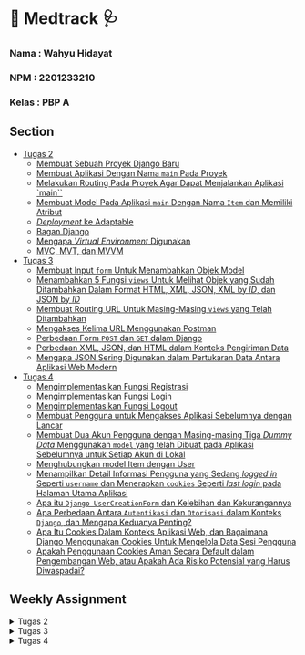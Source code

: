 # 💊 Medtrack 🩺 #

### Nama    : Wahyu Hidayat ###
### NPM     : 2201233210 ###
### Kelas   : PBP A ###


## Section ## 
- [Tugas 2](#tugas-2)
    - [Membuat Sebuah Proyek Django Baru](#tugas-2-1) 
    - [Membuat Aplikasi Dengan Nama `main` Pada Proyek](#tugas-2-2)
    - [Melakukan Routing Pada Proyek Agar Dapat Menjalankan Aplikasi `main``](#tugas-2-3) 
    - [Membuat Model Pada Aplikasi `main` Dengan Nama `Item` dan Memiliki Atribut](#tugas-2-4) 
    - [_Deployment_ ke Adaptable](#tugas-2-5)
    - [Bagan Django](#tugas-2-6)
    - [Mengapa _Virtual Environment_ Digunakan](#tugas-2-7)
    - [MVC, MVT, dan MVVM](#tugas-2-8)
- [Tugas 3](#tugas-3)
    - [Membuat Input `form` Untuk Menambahkan Objek Model](#tugas-3-1)
    - [Menambahkan 5 Fungsi `views` Untuk Melihat Objek yang Sudah Ditambahkan Dalam Format HTML, XML, JSON, XML by _ID_, dan JSON by _ID_](#tugas-3-2)
    - [Membuat Routing URL Untuk Masing-Masing `views` yang Telah Ditambahkan](#tugas-3-3)
    - [Mengakses Kelima URL Menggunakan Postman](#tugas-3-4)
    - [Perbedaan Form `POST` dan `GET` dalam Django](#tugas-3-5)
    - [Perbedaan XML, JSON, dan HTML dalam Konteks Pengiriman Data](#tugas-3-6)
    - [Mengapa JSON Sering Digunakan dalam Pertukaran Data Antara Aplikasi Web Modern](#tugas-3-7)
- [Tugas 4](#tugas-4)
    - [Mengimplementasikan Fungsi Registrasi](#tugas-4-1)
    - [Mengimplementasikan Fungsi Login](#tugas-4-2)
    - [Mengimplementasikan Fungsi Logout](#tugas-4-3)
    - [Membuat Pengguna untuk Mengakses Aplikasi Sebelumnya dengan Lancar](#tugas-4-4)
    - [Membuat Dua Akun Pengguna dengan Masing-masing Tiga _Dummy Data_ Menggunakan `model` yang telah Dibuat pada Aplikasi Sebelumnya untuk Setiap Akun di Lokal](#tugas-4-5)
    - [Menghubungkan model Item dengan User](#tugas-4-6)
    - [Menampilkan Detail Informasi Pengguna yang Sedang _logged in_ Seperti `username` dan Menerapkan `cookies` Seperti _last login_ pada Halaman Utama Aplikasi](#tugas-4-7)
    - [Apa itu `Django UserCreationForm` dan Kelebihan dan Kekurangannya](#tugas-4-8)
    - [Apa Perbedaan Antara `Autentikasi` dan `Otorisasi` dalam Konteks `Django`, dan Mengapa Keduanya Penting?](#tugas-4-9)
    - [Apa Itu Cookies Dalam Konteks Aplikasi Web, dan Bagaimana Django Menggunakan Cookies Untuk Mengelola Data Sesi Pengguna](#tugas-4-10)
    - [Apakah Penggunaan Cookies Aman Secara Default dalam Pengembangan Web, atau Apakah Ada Risiko Potensial yang Harus Diwaspadai?](#tugas-4-11)

## Weekly Assignment ## 

<details>
<summary>Tugas 2</summary>
<br>

# <span id="tugas-2">Tugas 2</span> #
## <span id="tugas-2-1">Membuat Sebuah Proyek Django Baru</span> ##

1. Buat direktori baru dengan nama `medtrack`.
2. Masuk ke dalam direktori tersebut dan buka `Terminal`.
3. Buat __virtual environment__ dengan menjalankan perintah berikut.
```bash
python -m venv env
```
4. Aktifkan __virtual environment__ dengan perintah berikut.
```bash
source env/bin/activate
```
5. Buat berkas `requirements.txt` di direktori yang sama dan tambahkan __dependencies__
```
django
gunicorn
whitenoise
psycopg2-binary
requests
urllib3
```
6. Pasang __dependencies__ dengan perintah berikut (pastikan __virtual environment__ dalam keadaan aktif)
```bash
pip install -r requirements.txt
```
7. Buat proyek Django bernama `medtrack` dengan perintah berikut.
```bash
django-admin startproject medtrack .
```
8. Buka `settings.py` dan tambahkan `*` pada `ALLOWED_HOSTS`
```python
...
ALLOWED_HOSTS = ["*"]
...
```
9. Jalankan server Django dengan perintah berikut (pastikan berkas `manage.py` ada di direktori yang aktif pada `Terminal`)
```bash
./manage.py runserver
```
10. Buka http://localhost:8000/ untuk melihat apakah Django berhasil dibuat atau tidak.
11. Buat repositori GitHub baru bernama `medtrack`.
12. Inisiasi direktori `medtrack` sebagai repositori Git.
13. Tambahkan berkas `.gitignore` pada direktori lokal `medtrack` dan isi berkas dengan:
```
# Django
*.log
*.pot
*.pyc
__pycache__
db.sqlite3
media

# Backup files
*.bak 

# If you are using PyCharm
# User-specific stuff
.idea/**/workspace.xml
.idea/**/tasks.xml
.idea/**/usage.statistics.xml
.idea/**/dictionaries
.idea/**/shelf

# AWS User-specific
.idea/**/aws.xml

# Generated files
.idea/**/contentModel.xml

# Sensitive or high-churn files
.idea/**/dataSources/
.idea/**/dataSources.ids
.idea/**/dataSources.local.xml
.idea/**/sqlDataSources.xml
.idea/**/dynamic.xml
.idea/**/uiDesigner.xml
.idea/**/dbnavigator.xml

# Gradle
.idea/**/gradle.xml
.idea/**/libraries

# File-based project format
*.iws

# IntelliJ
out/

# JIRA plugin
atlassian-ide-plugin.xml

# Python
*.py[cod] 
*$py.class 

# Distribution / packaging 
.Python build/ 
develop-eggs/ 
dist/ 
downloads/ 
eggs/ 
.eggs/ 
lib/ 
lib64/ 
parts/ 
sdist/ 
var/ 
wheels/ 
*.egg-info/ 
.installed.cfg 
*.egg 
*.manifest 
*.spec 

# Installer logs 
pip-log.txt 
pip-delete-this-directory.txt 

# Unit test / coverage reports 
htmlcov/ 
.tox/ 
.coverage 
.coverage.* 
.cache 
.pytest_cache/ 
nosetests.xml 
coverage.xml 
*.cover 
.hypothesis/ 

# Jupyter Notebook 
.ipynb_checkpoints 

# pyenv 
.python-version 

# celery 
celerybeat-schedule.* 

# SageMath parsed files 
*.sage.py 

# Environments 
.env 
.venv 
env/ 
venv/ 
ENV/ 
env.bak/ 
venv.bak/ 

# mkdocs documentation 
/site 

# mypy 
.mypy_cache/ 

# Sublime Text
*.tmlanguage.cache 
*.tmPreferences.cache 
*.stTheme.cache 
*.sublime-workspace 
*.sublime-project 

# sftp configuration file 
sftp-config.json 

# Package control specific files Package 
Control.last-run 
Control.ca-list 
Control.ca-bundle 
Control.system-ca-bundle 
GitHub.sublime-settings 

# Visual Studio Code
.vscode/* 
!.vscode/settings.json 
!.vscode/tasks.json 
!.vscode/launch.json 
!.vscode/extensions.json 
.history
```
14. `add`, `commit`, dan `push` direktori tersebut ke GitHub.

## <span id="tugas-2-2">Membuat Aplikasi Dengan Nama `main` Pada Proyek</span> ##
1. Jalankan perintah berikut untuk membuat aplikasi baru (pastikan `Terminal` berjalan dengan `medtrack` sebagai direktori yang aktif).
```bash
python manage.py startapp main
```
2. Direktori `main` akan terbentuk dan berisi struktur awal untuk aplikasi.
3. Daftarkan aplikasi `main` ke dalam proyek.
    - Buka berkas `settings.py` di dalam direktori proyek `medtrack`.
    - Tambahkan `main` ke dalam variabel `INSTALLED_APPS`
    ```python
    INSTALLED_APPS = [
        ...,
        'main',
        ...
    ]
    ``` 

## <span id="tugas-2-3">Melakukan Routing Pada Proyek Agar Dapat Menjalankan Aplikasi `main`</span> ##
1. Buat berkas `urls.py` di dalam direktori `main`.
2. Isi `urls.py` dengan kode berikut:
```python
from django.urls import path
from main.views import show_main

app_name = 'main'

urlpatterns = [
    path('', show_main, name='show_main'),
]
```
3. Buka berkas `urls.py` di dalam direktori proyek `medtrack` (bukan yang di dalam direktori aplikasi `main`).
4. Impor fungsi `include` dari `django.urls`.
```python
...
from django.urls import path, include
...
```
5. Tambahkan rute URL berikut untuk mengarahkan ke tampilan `main` di dalam variabel `urlpatterns`.
```python
urlpatterns = [
    ...
    path('main/', include('main.urls')),
    ...
]
```

## <span id="tugas-2-4">Membuat Model Pada Aplikasi `main` Dengan Nama `Item` dan Memiliki Atribut</span> ##

1. Buka berkas `models.py` pada direktori aplikasi `main`.
2. Isi berkas `models.py` dengan kode berikut.
```python
from django.db import models

class Item(models.Model):
    name = models.CharField(max_length=255)  
    amount = models.IntegerField()           
    description = models.TextField()         
    price = models.IntegerField()            
    date_added = models.DateField(auto_now_add=True)
    category = models.TextField()        
```
- `name` sebagai nama __item__ dengan tipe `CharField`.
- `amount` sebagai jumlah __item__ dengan tipe `IntegerField`.
- `description` sebagai deskripsi __item__ dengan tipe `TextField`.
- `price` sebagai harga __item__ dengan tipe `IntegerField`.
- `date_added` sebagai tanggal __item__ dengan tipe `DateField`.
- `category` sebagai kategori __item__ dengan tipe `TextField`.

## Membuat Sebuah Fungsi Pada `views.py` Untuk Dikembalikan ke Dalam Sebuah __Template__ HTML ##
1. Buka berkas `views.py` yang terletak di dalam berkas aplikasi `main`.
2. Tambahkan bairs impor berikut di bagian paling atas berkas.
```python
from django.shortcuts import render
```
3. Tambahkan fungsi `show_main` berikut:
```python
def show_main(request):
    context = {
        'user': 'Wahyu Hidayat',
        'class': 'PBP A',
        'name': 'Stethoscope',
        'category': "Medical Equipment",
        'amount' : 10,
        'price' : 2000000,
        'description': 'A medical tool used by healthcare professionals to listen to internal body sounds such as heartbeats and respiration.'
    }

    return render(request, "main.html", context)
```
4. Buat direktori baru bernama `templates` di dalam direktori aplikasi `main`.
5. Di dalam direktori `templates`, buat berkas baru bernama `main.html` dengan isi sebagai berikut.
```html
<h1>Medtrack</h1>

<h5>Name: </h5>
<p>{{ user }}</p>
<h5>Class: </h5>
<p>{{ class }}</p>

<h4>Name: </h4>
<p>{{ name }}</p>
<h4>Amount: </h4>
<p>{{ amount }}</p>
<h4>Price: </h4>
<p>Rp.{{ price }}</p>
<h4>Category: </h4>
<p>{{ category }}</p>
<h4>Description: </h4>
<p>{{ description }}</p>
```

## <span id="tugas-2-5">_Deployment_ ke Adaptable</span> ##
1. Login menggunakan GitHub di [Adaptable.io](https://adaptable.io/)
2. Tekan tombol `New App` lalu pilih `Connect an Existing Repository`.
3. Hubungkan [Adaptable.io](https://adaptable.io/) dengan GitHub dan pilih `All Repositories` pada proses instalasi.
4. Pilih repositori proyek `medtrack` sebagai basis aplikasi yang akan di-__deploy__.
5. Pilih branch `main` sebagai `deployment branch`.
6. Pilih `Python App Template` sebagai template deployment.
7. Pilih `PostgreSQL` sebagai tipe basis data yang akan digunakan.
8. Cek versi Python menggunakan `Terminal`
    ```bash
    python3 --version
    ```
    didapat output berikut:
    ```
    Python 3.10.6
    ```
9. Isi 3.10 sebagai versi Python.
10. Pada bagian `Start Command` masukkan perintah `python manage.py migrate && gunicorn medtrack.wsgi`.
11. Masukkan `migrate` sebagai nama aplikasi.
12. Centang bagian `HTTP Listener on PORT` dan klik `Deploy App` untuk memulai proses __deployment__ aplikasi.

## <span id="tugas-2-6">Bagan yang berisi request client ke web aplikasi berbasis Django beserta responnya dan jelaskan pada bagan tersebut kaitan antara `urls.py`, `views.py`, `models.py`, dan berkas `html`</span> ##

![Django MCT Architecture](https://github.com/wahyuhiddayat/medtrack/blob/main/images/DjangoMVTArchitecture.png)

1. User mengirim `request` yang mana akan ditangani oleh `controller` (`view.py`).
2. `views.py` akan mengirim `QuerySets` kepada `Models` untuk diproses.
3. Database akan melakukan operasi _Read_ dari `Models`, dan kemudian melakukan operasi _Write_ untuk memperbarui `Models`.
4. `models.py` akan mengirimkan `ResultSet` ke `views.py`.
5. `views.py` akan menampilkan respons ke `Templates` untuk ditampilkan kepada pengguna.


## <span id="tugas-2-7">Mengapa _Virtual Environment_ Digunakan</span> ##

_Virtual environment_ digunakan karena memiliki kemampuan untuk menjaga isolasi antara _package_ dan _dependencies_ dari aplikasi kita. Ini menghindari potensi konflik dengan versi lain yang mungkin ada di sistem komputer kita. Dengan demikian, kita dapat dengan mudah bekerja pada berbagai proyek yang menggunakan versi berbeda tanpa khawatir mengenai konflik. Selain itu, penggunaan _virtual environment_ membantu dalam manajemen proyek dengan lebih baik. Lebih lanjut, dengan mengizinkan kita untuk menggunakan hanya _package_ dan _library_ yang benar-benar diperlukan, _virtual environment_ juga meningkatkan efisiensi sumber daya proyek kita, menghindari penggunaan yang tidak perlu dari seluruh _library_ yang tersedia.

## <span id="tugas-2-8">MVC, MVT, dan MVVM</span> ##

## 1. MVC (Model View Controller)

Model-View-Controller (MVC) adalah pola arsitektur yang memisahkan sebuah aplikasi menjadi tiga komponen logis utama: Model, View, dan Controller. Setiap komponen ini dibangun untuk menangani aspek pengembangan yang spesifik dalam sebuah aplikasi. MVC adalah salah satu kerangka kerja pengembangan web standar industri yang paling sering digunakan untuk membuat proyek-proyek yang dapat diukur dan dapat diperluas.

- **Model**: Representasi data dan logika bisnis dalam aplikasi. Model mengelola semua operasi yang berkaitan dengan data.

- **View**: Bertanggung jawab untuk menampilkan data kepada pengguna. Ini adalah tampilan grafis atau antarmuka pengguna.

- **Controller**: Menangani interaksi pengguna, menerima input dari pengguna, dan mengarahkan perubahan ke Model atau View yang sesuai.

## 2. MVT (Model View Template)

Django, sebuah kerangka kerja Python untuk membuat aplikasi web, didasarkan pada arsitektur Model-View-Template (MVT). MVT adalah pola desain perangkat lunak untuk mengembangkan aplikasi web.

- **Model**: Serupa dengan konsep Model dalam MVC, mengelola data dan logika bisnis.

- **View**: Bertanggung jawab untuk menampilkan data dan biasanya memiliki elemen-elemen logika tampilan.

- **Template**: Merupakan bagian yang khas dari kerangka kerja Django. Template adalah file yang mendefinisikan tampilan dan cara data ditempatkan di dalamnya.

## 3. MVVM (Model View ViewModel)

MVVM adalah pola arsitektur, yang diciptakan oleh arsitek Microsoft Ken Cooper dan Ted Peters. MVVM (Model-View-ViewModel) secara jelas memisahkan logika bisnis sebuah aplikasi dari antarmuka pengguna. Tujuan utama dari arsitektur MVVM adalah membuat tampilan sepenuhnya independen dari logika aplikasi.

- **Model**: Sama seperti dalam MVC dan MVT, mengelola data dan logika bisnis.

- **View**: Bertanggung jawab untuk menampilkan elemen antarmuka pengguna, tetapi tidak memiliki logika bisnis yang signifikan.

- **ViewModel**: Merupakan perantara antara Model dan View. Ini mengelola tampilan data dan berisi logika yang diperlukan untuk tampilan. ViewModel memungkinkan View untuk tetap terpisah dari Model dan mendorong penggunaan data yang lebih dekat dengan tampilan.
</details>


<details>
<summary>Tugas 3</summary>
<br>

# <span id="tugas-3">Tugas 3</span> #
## <span id="tugas-3-1">Membuat Input `form` Untuk Menambahkan Objek Model</span> ##

1. Jalankan _virtual environment_ dan karena saya menggunakan MacOS maka saya menggunakan command berikut:
    ```bash
    source env/bin/activate
    ```
2. Buka `urls.py` yang ada pada folder `medtrack` dan modifikasi _path_ `main/` menjadi `''` pada `urlpatterns`.

    _Before_
    ```python
    urlpatterns = [
    path('admin/', admin.site.urls),
    path('main/', include('main.urls')),
    ]
    ```
    After
    ```python
    urlpatterns = [
    path('admin/', admin.site.urls),
    path('main/', include('main.urls')),
    ]
    ```

3. Buat _folder_ `templates` pada root folder.
4. Buat berkas HTML baru bernama `base.html` yang akan berfungsi sebagai _template_ dasar.
    ```html
    {% load static %}
    <!DOCTYPE html>
    <html lang="en">
        <head>
            <meta charset="UTF-8" />
            <meta
                name="viewport"
                content="width=device-width, initial-scale=1.0"
            />
            {% block meta %}
            {% endblock meta %}
        </head>

        <body>
            {% block content %}
            {% endblock content %}
        </body>
    </html>
    ```
5. Buka `settings.py` pada subdirektori `medtrack` dan tambahkan kode berikut agar membuat berkas `base.html` terdeteksi sebagai berkas _template_
    ```python
    ...
    TEMPLATES = [
        {
            'BACKEND': 'django.template.backends.django.DjangoTemplates',
            'DIRS': [BASE_DIR / 'templates'], # Tambahkan kode ini
            'APP_DIRS': True,
            ...
        }
    ]
    ...
    ```
6. Buka berkas `main.html` pada subdirektori `templates` yang ada pada direktori `main` dan ubah isinya.
    ```html
    {% extends 'base.html' %}

    {% block content %}
        <h1>Medtrack</h1>

        <h5>Name:</h5>
        <p>{{name}}</p>

        <h5>Class:</h5>
        <p>{{class}}</p>
    {% endblock content %}
    ```
    > Kode di atas sama saja dengan kode sebelumnya tetapi hanya menggunakan `base.html` sebagai _template_ utama.
7. Buat berkas baru pada direktori `main` dengan nama `forms.py` untuk membuat struktur form yang dapat menerima data produk baru. Tambahkan kode berikut ke dalam berkas `forms.py`.
    ```python
    from django.forms import ModelForm
    from main.models import Item

    class ProductForm(ModelForm):
        class Meta:
            model = Item
            fields = ["name", "price", "description"]
    ```
8. Buka berkas `views.py` yang ada pada folder main dan tambahkan beberapa import berikut pada bagian paling atas.
    ```python
    from django.http import HttpResponseRedirect
    from main.forms import ProductForm
    from django.urls import reverse
    ```
9. Buat fungsi baru dengan nama `create_product` pada berkas tersebut yang menerima parameter request dan tambahkan potongan kode di bawah ini untuk menghasilkan formulir yang dapat menambahkan data produk secara otomatis ketika data di-submit dari form.
    ```python
    def create_product(request):
    form = ProductForm(request.POST or None)

    if form.is_valid() and request.method == "POST":
        form.save()
        return HttpResponseRedirect(reverse('main:show_main'))

    context = {'form': form}
    return render(request, "create_product.html", context)
    ```
10. Ubahlah fungsi `show_main` yang sudah ada pada berkas `views.py` menjadi seperti berikut.
    ```python
    def show_main(request):
    items = Item.objects.all()

    context = {
        'name': 'Wahyu Hidayat', 
        'class': 'PBP A', 
        'products': items
    }

    return render(request, "main.html", context)
    ```
11. Buka `urls.py` yang ada pada folder `main` dan import fungsi `create_product`
    ```python
    from main.views import show_main, create_product
    ```
12. Tambahkan path _url_ ke dalam `urlpatterns` pada `urls.py` di `main` untuk mengakses fungsi yang sudah di-import pada poin sebelumnya.
    ```python
    path('create-product', create_product, name='create_product'),
    ```
13. Buat berkas HTML baru dengan nama `create_product.html` pada direktori main/templates. Isi `create_product.html` dengan kode berikut.
    ```html
    {% extends 'base.html' %} 

    {% block content %}
    <h1>Add New Item</h1>

    <form method="POST">
        {% csrf_token %}
        <table>
            {{ form.as_table }}
            <tr>
                <td></td>
                <td>
                    <input type="submit" value="Add Item"/>
                </td>
            </tr>
        </table>
    </form>

    {% endblock %}
    ```
14. Buka `main.html` dan tambahkan kode berikut di dalam {% block content %} untuk menampilkan data produk dalam bentuk _table_ serta tombol "Add New Item" yang akan _redirect_ ke halaman form.

## <span id="tugas-3-2">Menambahkan 5 Fungsi `views` Untuk Melihat Objek yang Sudah Ditambahkan Dalam Format HTML, XML, JSON, XML by _ID_, dan JSON by _ID_</span> ##
### HTML ###
Buka berkas `views.py` pada direktori `main` dan ubah fungsi `show_main` menjadi sebagai berikut untuk menampilkan semua objek `Item`
```python
from main.models import Item

def show_main(request):
    items = Item.objects.all()

    context = {
        'name': 'Wahyu Hidayat', 
        'class': 'PBP A', 
        'products': items
    }

    return render(request, "main.html", context)
```
### XML ###
Buka berkas `views.py` pada direktori `main` dan tambahkan _import_ _HttpResponse_ dan _Serializer_
```python
from django.http import HttpResponse
from django.core import serializers
```
Tambahkan kode berikut:
```python
def show_xml(request):
    data = Item.objects.all()
    return HttpResponse(serializers.serialize("xml", data), content_type="application/xml")
```
Import fungsi tadi ke `urls.py` pada direktori `main`
```python
from main.views import show_main, create_product, show_xml 
```
Tambahkan path _url_ ke dalam `urlpatterns` untuk mengakses fungsi yang sudah diimpor tadi.
```python
...
path('xml/', show_xml, name='show_xml'), 
...
```
### JSON ###
Buka berkas `views.py` pada direktori `main` dan tambahkan kode berikut
```python
def show_json(request):
    data = Item.objects.all()
    return HttpResponse(serializers.serialize("json", data), content_type="application/json")
```
Import fungsi tadi ke `urls.py` pada direktori `main`
```python
from main.views import show_main, create_product, show_xml 
```
Tambahkan path _url_ ke dalam `urlpatterns` untuk mengakses fungsi yang sudah diimpor tadi.
```python
...
path('json/', show_json, name='show_json'), 
...
```
### XML _by_ ID ###
Buka berkas `views.py` pada direktori `main` dan tambahkan kode berikut
```python
def show_xml_by_id(request, id):
    data = Item.objects.filter(pk=id)
    return HttpResponse(serializers.serialize("xml", data), content_type="application/xml")
```
Import fungsi tadi ke `urls.py` pada direktori `main`
```python
from main.views import show_main, create_product, show_xml, show_json, show_xml_by_id
```
Tambahkan path _url_ ke dalam `urlpatterns` untuk mengakses fungsi yang sudah diimpor tadi.
```python
path('xml/<int:id>/', show_xml_by_id, name='show_xml_by_id'),
```

### JSON _by_ ID ###
Buka berkas `views.py` pada direktori `main` dan tambahkan kode berikut
```python
def show_json_by_id(request, id):
    data = Item.objects.filter(pk=id)
    return HttpResponse(serializers.serialize("json", data), content_type="application/json")
```
Import fungsi tadi ke `urls.py` pada direktori `main`
```python
from main.views import show_main, create_product, show_xml, show_json, show_xml_by_id, show_json_by_id 
```
Tambahkan path _url_ ke dalam `urlpatterns` untuk mengakses fungsi yang sudah diimpor tadi.
```python
path('json/', show_json, name='show_json'), 
```

## <span id="tugas-3-3">Membuat Routing URL Untuk Masing-Masing Views yang Telah Ditambahkan Pada Poin 2</span> ##
Buka `urls.py` pada direktori `main` dan tambahkan kode berikut
```python
from main.views import show_main, create_product, show_xml, show_json, show_xml_by_id, show_json_by_id 

urlpatterns = [
    ...
    path('create-product', create_product, name='create_product'),
    path('xml/', show_xml, name='show_xml'), 
    path('json/', show_json, name='show_json'), 
    path('xml/<int:id>/', show_xml_by_id, name='show_xml_by_id'),
    path('json/<int:id>/', show_json_by_id, name='show_json_by_id'), 
    ...
    ]
```

## <span id="tugas-3-4">Mengakses Kelima URL Menggunakan Postman</span> ##
### HTML ###
![Postman HTML](https://github.com/wahyuhiddayat/medtrack/blob/main/images/PostmanHTML.png)

### JSON ###
![Postman JSON](https://github.com/wahyuhiddayat/medtrack/blob/main/images/PostmanJSON.png)

### XML ###
![Postman XML](https://github.com/wahyuhiddayat/medtrack/blob/main/images/PostmanXML.png)

### JSON by ID ###
![Postman JSON by ID](https://github.com/wahyuhiddayat/medtrack/blob/main/images/PostmanJSONById.png)

### XML by ID ###
![Postman XML by ID](https://github.com/wahyuhiddayat/medtrack/blob/main/images/PostmanXMLById.png)

## <span id="tugas-3-5">Perbedaan Form `POST` dan `GET` dalam Django</span> ##
1. `POST`
- Digunakan untuk mengumpulkan data dan meng-encode data tersebut untuk dikirimkan ke server.
- Lebih aman untuk melindungi data karena tidak akan diekspos di URL.
- Digunakan untuk request yang mengubah keadaan sistem, seperti request untuk melakukan perubahan di database.
- Data yang dikirim dengan metode POST melewati header HTTP sehingga keamanan bergantung pada protokol HTTP.
- Data tidak terlihat di URL, sehingga tidak disimpan dalam riwayat browser atau log server web.
- Cocok untuk menambahkan data baru (mengirim data dari formulir HTML) ke dalam database.

2. `GET`
- Digunakan untuk mengirim permintaan request ke server untuk mendapatkan data yang ada di database.
- Request parameter dari method GET ditambahkan ke URL.
- Lebih baik tidak digunakan untuk informasi yang sensitif karena request dari GET terlihat di URL, yang dapat membahayakan keamanan.
- Mengumpulkan data menjadi sebuah string untuk membuat URL bersama dengan nilai-nilainya.
- Digunakan untuk permintaan yang tidak mengubah keadaan sistem, seperti formulir pencarian web.

## <span id="tugas-3-6">Perbedaan XML, JSON, dan HTML dalam Konteks Pengiriman Data</span> ##
1. `XML (eXtensible Markup Language)`
- XML adalah bahasa markup yang digunakan untuk mengorganisir dan menyimpan data secara hierarkis.
- XML memiliki aturan ketat terkait dengan sintaksis dan strukturnya, seperti adanya tag pembuka dan penutup untuk setiap elemen data.
- XML digunakan secara luas untuk pertukaran data antara aplikasi yang berbeda, terutama dalam lingkungan di mana struktur data yang kompleks dan metadata diperlukan.

2. `JSON (JavaScript Object Notation)`
- JSON adalah format ringkas untuk merepresentasikan data dalam bentuk objek dan array.
- JSON lebih ringan dan mudah dibaca oleh manusia dibandingkan dengan XML.
- JSON sering digunakan dalam pengembangan web dan aplikasi karena formatnya yang bersahabat dengan bahasa pemrograman seperti JavaScript.

3. `HTML (HyperText Markup Language)`
- HTML adalah bahasa markup yang digunakan untuk membuat struktur halaman web dan menampilkan konten di browser.
- HTML memiliki elemen dan tag yang digunakan untuk mengatur tampilan dan struktur halaman web.
- HTML bukanlah format yang digunakan untuk pertukaran data seperti XML atau JSON, tetapi digunakan untuk menampilkan data secara visual di browser.

## <span id="tugas-3-7">Mengapa JSON Sering Digunakan dalam Pertukaran Data Antara Aplikasi Web Modern</span> ##
1. Ringkas dan Mudah Dibaca
    - JSON memiliki format yang ringkas dan mudah dibaca oleh manusia. Ini membuatnya ideal untuk pertukaran data yang perlu dipahami oleh pengembang atau administrator sistem. Karena strukturnya yang sederhana, JSON seringkali lebih kompak dibandingkan dengan format lain seperti XML, sehingga menghemat bandwidth.

2. _Language-independent_
    - JSON adalah format data yang independen dari bahasa pemrograman, yang berarti dapat digunakan dengan berbagai bahasa pemrograman seperti JavaScript, Python, PHP, dan banyak lainnya. Hal ini memungkinkan aplikasi yang ditulis dalam bahasa yang berbeda untuk berkomunikasi dengan mudah.

3. Integrasi Web
    - JSON sangat cocok untuk aplikasi web karena bahasa JavaScript secara alami mendukung JSON. Ini memungkinkan browser untuk mengurai data JSON dengan mudah, membuatnya ideal untuk komunikasi antara browser dan server, serta dalam penggunaan API web.

4. Struktur Data yang Fleksibel
    - JSON memungkinkan representasi data yang bersarang dan kompleks, yang cocok untuk data yang memiliki hierarki atau hubungan yang rumit. Ini membuatnya sangat fleksibel untuk menggambarkan berbagai jenis data.

5. Mendukung Tipe Data yang Umum
    - JSON mendukung tipe data umum seperti string, angka, boolean, array, dan objek. Hal ini memudahkan untuk menggambarkan berbagai jenis data, termasuk data teks, numerik, tanggal, dan waktu.

6. Dukungan oleh Banyak Library
    - Ada banyak library JSON yang tersedia untuk berbagai bahasa pemrograman, yang memudahkan pengolahan dan penguraian JSON. Ini membuat penggunaan JSON sangat efisien dalam pengembangan aplikasi.

7. Pengembangan API
    - JSON sering digunakan dalam pengembangan API RESTful karena formatnya yang intuitif dan mudah dipahami. Ini memungkinkan aplikasi berkomunikasi dengan mudah melalui permintaan HTTP yang menggunakan JSON sebagai format pertukuran data.

8. Dukungan Browser
    - Hampir semua browser web modern mendukung JSON, yang membuatnya sangat cocok untuk pertukaran data antara browser dan server, seperti dalam pengembangan aplikasi web berbasis JavaScript.
</details>


<details>
<summary>Tugas 4</summary>
<br>

# <span id="tugas-4">Tugas 4</span> #

## <span id="tugas-4-1">Mengimplementasikan Fungsi Registrasi</span> ##
1. Buka `views.py` yang ada pada subdirektori `main` dan buat fungsi dengan nama `register` yang menerima parameter `request`.
    ```python
    def register(request):
        form = UserCreationForm()

        if request.method == "POST":
            form = UserCreationForm(request.POST)
            if form.is_valid():
                form.save()
                messages.success(request, 'Your account has been successfully created!')
                return redirect('main:login')
        context = {'form':form}
        return render(request, 'register.html', context)
    ```
2. Tambahkan _import_ `redirect`, `UserCreationForm`, dan `messages` pada bagian paling atas `views.py`.
    ```python
    from django.shortcuts import redirect
    from django.contrib.auth.forms import UserCreationForm
    from django.contrib import messages  
    ```
3. Buat berkas `register.html` pada pada folder `main/templates` lalu isi dengan kode berikut.
    ```html
    {% extends 'base.html' %}

    {% block meta %}
        <title>Register</title>
    {% endblock meta %}

    {% block content %}  

    <div class = "login">
        
        <h1>Register</h1>  

            <form method="POST" >  
                {% csrf_token %}  
                <table>  
                    {{ form.as_table }}  
                    <tr>  
                        <td></td>
                        <td><input type="submit" name="submit" value="Daftar"/></td>  
                    </tr>  
                </table>  
            </form>

        {% if messages %}  
            <ul>   
                {% for message in messages %}  
                    <li>{{ message }}</li>  
                    {% endfor %}  
            </ul>   
        {% endif %}

    </div>  

    {% endblock content %}
    ```
3. Buka `urls.py` pada direktori `main` lalu import fungsi `register` yang sudah dibuat.
    ```python
    from main.views import register
    ```
4. Tambahkan _path url_ ke dalam `urlpatterns` untuk mengakses fungsi yang sudah diimpor tadi.
    ```python
    ...
    path('register/', register, name='register'), 
    ...
    ```

## <span id="tugas-4-2">Mengimplementasikan Fungsi Login</span> ##
1. Buka `views.py` yang ada pada subdirektori `main` dan buat fungsi dengan nama `login_user` yang menerima parameter `request`.
    ```python
    def login_user(request):
        if request.method == 'POST':
            username = request.POST.get('username')
            password = request.POST.get('password')
            user = authenticate(request, username=username, password=password)
            if user is not None:
                login(request, user)
                return redirect('main:show_main')
            else:
                messages.info(request, 'Sorry, incorrect username or password. Please try again.')
        context = {}
        return render(request, 'login.html', context)
    ```
2. Tambahkan import `authenticate` dan `login` pada bagian paling atas `views.py`.
    ```python
    from django.contrib.auth import authenticate, login
    ```
3. Buat berkas `login.html` pada folder `main/templates` lalu isi dengan kode berikut.
    ```python
    {% extends 'base.html' %}

    {% block meta %}
        <title>Login</title>
    {% endblock meta %}

    {% block content %}

    <div class = "login">

        <h1>Login</h1>

        <form method="POST" action="">
            {% csrf_token %}
            <table>
                <tr>
                    <td>Username: </td>
                    <td><input type="text" name="username" placeholder="Username" class="form-control"></td>
                </tr>
                        
                <tr>
                    <td>Password: </td>
                    <td><input type="password" name="password" placeholder="Password" class="form-control"></td>
                </tr>

                <tr>
                    <td></td>
                    <td><input class="btn login_btn" type="submit" value="Login"></td>
                </tr>
            </table>
        </form>

        {% if messages %}
            <ul>
                {% for message in messages %}
                    <li>{{ message }}</li>
                {% endfor %}
            </ul>
        {% endif %}     
            
        Don't have an account yet? <a href="{% url 'main:register' %}">Register Now</a>

    </div>

    {% endblock content %}
    ```
4. Buka `urls.py` pada direktori `main` lalu import fungsi `login_user` yang sudah dibuat.
    ```python
    from main.views import login_user 
    ```
5. Tambahkan _path url_ ke dalam `urlpatterns` untuk mengakses fungsi yang sudah diimpor tadi.
    ```python
    ...
    path('login/', login_user, name='login'),
    ...
    ```

## <span id="tugas-4-3">Mengimplementasikan Fungsi Logout</span> ##
1. Buka `views.py` yang ada pada subdirektori `main` dan buat fungsi dengan nama `logout_user` yang menerima parameter `request`.
    ```python
    def logout_user(request):
        logout(request)
        return redirect('main:login')
    ```
2. Tambahkan import `logout` pada bagian paling atas `views.py`.
    ```python
    from django.contrib.auth import logout
    ```
3. Buat berkas `main.html` pada folder `main/templates` lalu tambahkan kode berikut setelah _hyperlink tag_ untuk _Add New Item_.
    ```python
        ...
    <a href="{% url 'main:logout' %}">
        <button>
            Logout
        </button>
    </a>
    ...
    ```
4. Buka `urls.py` pada direktori `main` lalu import fungsi `logout_user` yang sudah dibuat.
    ```python
    from main.views import logout_user
    ```
5. Tambahkan _path url_ ke dalam `urlpatterns` untuk mengakses fungsi yang sudah diimpor tadi.
    ```python
    ...
    path('logout/', logout_user, name='logout'),
    ...
    ```

## <span id="tugas-4-4">Membuat Pengguna untuk Mengakses Aplikasi Sebelumnya dengan Lancar</span> ##
1. Buka `views.py` pada subdirektori `main` dan tambahkan import `login_required` pada bagian paling atas.
    ```python
    from django.contrib.auth.decorators import login_required
    ```
2. Tambahkan kode `@login_required(login_url='/login')` di atas fungsi `show_main` agar halaman `main` hanya dapat diakses oleh pengguna yang sudah _login_ (terautentikasi).
    ```python
    ...
    @login_required(login_url='/login')
    def show_main(request):
    ...
    ```

## <span id="tugas-4-5">Membuat Dua Akun Pengguna dengan Masing-masing Tiga _Dummy Data_ Menggunakan `model` yang telah Dibuat pada Aplikasi Sebelumnya untuk Setiap Akun di Lokal</span> ##
1. Username "adriano"
![Adriano's Items](https://github.com/wahyuhiddayat/medtrack/blob/main/images/Screenshot%202023-09-26%20at%209.36.54%20PM.png)

2. Username "langit"
![Langit's Items](https://github.com/wahyuhiddayat/medtrack/blob/main/images/Screenshot%202023-09-26%20at%209.37.21%20PM.png)


## <span id="tugas-4-6">Menghubungkan model `Item` dengan `User`</span> ##
1. Buka `models.py` yang ada pada subdirektori `main` dan tambahkan kode berikut:
    ```python
    ...
    from django.contrib.auth.models import User
    ...
    ```
2. Pada model `Item` yang sudah dibuat, tambahkan potongan kode berikut:
    ```python
    class Item(models.Model):
        user = models.ForeignKey(User, on_delete=models.CASCADE)
        ...
    ```
3. Buka `views.py` yang ada pada subdirektori `main`, dan ubah potongan kode pada fungsi `create_product` menjadi sebagai berikut:
    ```python
    def create_product(request):
    form = ProductForm(request.POST or None)

    if form.is_valid() and request.method == "POST":
        item = form.save(commit=False)
        item.user = request.user
        item.save()
        return HttpResponseRedirect(reverse('main:show_main'))

    context = {'form': form}
    return render(request, "create_product.html", context)
    ```
4. Modifikasi fungsi `show_main` menjadi sebagai berikut.
    ```python
    def show_main(request):
        items = Item.objects.filter(user=request.user)

        context = {
            'name': request.user.username,
            ...
    ...
    ```
5. Simpan semua perubahan, dan lakukan migrasi model dengan `python manage.py makemigrations`

## <span id="tugas-4-7">Menampilkan Detail Informasi Pengguna yang Sedang _logged in_ Seperti `username` dan Menerapkan `cookies` Seperti _last login_ pada Halaman Utama Aplikasi</span> ##
1. Buka `views.py` yang ada pada subdirektori `main` dan tambahkan import `HttpResponseRedirect`, `reverse`, dan `datetime`.
    ```python
    import datetime
    from django.http import HttpResponseRedirect
    from django.urls import reverse
    ```
2. Ubah fungsi `login_user` pada __blok__ `if user is not None` menjadi potongan kode berikut. 
    ```python
    ...
    if user is not None:
        login(request, user)
        response = HttpResponseRedirect(reverse("main:show_main")) 
        response.set_cookie('last_login', str(datetime.datetime.now()))
        return response
    ...
    ```
3. Pada fungsi `show_main`, tambahkan potongan kode `'last_login': request.COOKIES['last_login']` ke dalam variabel `context`.
    ```python
    context = {
        'name': request.user.username,
        'class': 'PBP A', 
        'products': items,
        'last_login': request.COOKIES['last_login'],
    }
    ```
4. Ubah fungsi `logout_user` menjadi seperti potongan kode berikut.
    ```python
    def logout_user(request):
        logout(request)
        response = HttpResponseRedirect(reverse('main:login'))
        response.delete_cookie('last_login')
        return response
    ```
5. Buka berkas `main.html` dan tambahkan potongan kode berikut.
    ```python
    ...
    <h5>Sesi terakhir login: {{ last_login }}</h5>
    ...
    ```

## <span id="tugas-4-8">Apa itu `Django UserCreationForm` dan Kelebihan dan Kekurangannya</span> ##
`UserCreationForm` adalah impor formulir bawaan yang memudahkan pembuatan formulir pendaftaran pengguna dalam aplikasi web. Dengan formulir ini, pengguna baru dapat mendaftar dengan mudah di situs web Anda tanpa harus menulis kode dari awal.

## Kelebihan dan Kekurangan UserCreationForm Django

| **Kelebihan**                                      | **Penjelasan Kelebihan**                                                                                                 | **Kekurangan**                         | **Penjelasan Kekurangan**                                                                                                                |
|----------------------------------------------------|------------------------------------------------------------------------------------------------------------------------- |----------------------------------------|------------------------------------------------------------------------------------------------------------------------------------------|
| Siap Pakai                                         | Tidak perlu membuat form pendaftaran dari awal. `UserCreationForm` sudah menyediakan field yang diperlukan.              | Tidak Fleksibel                        | Formulir ini sangat dasar dan mungkin tidak memenuhi kebutuhan spesifik suatu aplikasi.                                                  |
| Validasi Otomatis                                  | Formulir ini memiliki validasi bawaan, seperti memeriksa kesamaan kata sandi dan keberadaan nama pengguna yang sama.     | Tampilan Standar                       | Tampilan dan styling dari UserCreationForm adalah standar Django, memerlukan penyesuaian untuk desain antarmuka pengguna yang kustom.    |
| Integrasi dengan Model User                        | Terintegrasi dengan baik dengan model User yang ada di `django.contrib.auth.models`, memudahkan penyimpanan ke database. | Fungsionalitas Terbatas                | Form ini hanya untuk pembuatan pengguna. Untuk fitur lain seperti aktivasi email harus menambahkan logika sendiri.                       |
| Keamanan                                           | Membantu mencegah masalah keamanan umum, seperti injeksi SQL.                                                            |                                        |                                                                                                                                          |


## <span id="tugas-4-9">Apa Perbedaan Antara `Autentikasi` dan `Otorisasi` dalam Konteks `Django`, dan Mengapa Keduanya Penting?</span> ##
### Autentikasi ###
Autentikasi adalah proses verifikasi identitas pengguna. Dengan kata lain, memastikan bahwa pengguna yang mencoba mengakses suatu sumber daya adalah siapa yang mereka klaim sebagai diri mereka.

Django menyediakan sistem autentikasi bawaan yang memungkinkan pengguna untuk mendaftar, masuk, dan keluar dari aplikasi. Modul ini dapat ditemukan di django.contrib.auth. Dengan bantuan User model dan form seperti `AuthenticationForm` dan `UserCreationForm`, Django mempermudah proses autentikasi pengguna.

### Otorisasi ###
Otorisasi adalah proses penentuan apa yang diperbolehkan dilakukan oleh pengguna yang telah terautentikasi. Ini berkaitan dengan pemberian atau pembatasan hak akses ke sumber daya tertentu berdasarkan identitas atau peran pengguna.

Setelah pengguna berhasil terautentikasi, Django menggunakan sistem izin (_permissions_) untuk menentukan apa yang dapat dan tidak dapat dilakukan oleh pengguna tersebut. Misalnya, seseorang mungkin hanya mengizinkan pengguna dengan status "admin" untuk mengedit atau menghapus postingan blog. Django memungkinkan pengembang untuk mendefinisikan izin khusus pada model dan memeriksa izin tersebut saat mengakses tampilan tertentu.

### Pentingnya Autentikasi dan Otorisasi ###
### Mengapa Autentikasi dan Otorisasi Penting?

| **Aspek**                             | **Penjelasan**                                                                                                                                                                                 |
|---------------------------------------|-------------------------------------------------------------------------------------------------------------------------------------------------------------------------------------------------|
| **Keamanan**                          | Autentikasi memastikan bahwa hanya pengguna yang sah yang dapat mengakses aplikasi, sementara otorisasi memastikan bahwa pengguna tersebut hanya dapat melakukan tindakan yang diperbolehkannya. |
| **Kustomisasi Pengalaman Pengguna**   | Dengan membedakan antara pengguna yang berbeda dan apa yang diizinkan mereka lakukan, aplikasi dapat disesuaikan tampilan dan fungsionalitasnya berdasarkan peran dan kebutuhan pengguna.       |
| **Integritas Data**                   | Otorisasi memastikan bahwa hanya pengguna yang berwenang yang dapat melakukan operasi yang mungkin mempengaruhi integritas data, seperti mengedit atau menghapus entri.                        |
| **Pemenuhan Kebijakan dan Ketentuan** | Dalam banyak aplikasi, ada kebutuhan hukum atau kebijakan untuk memastikan bahwa data hanya dapat diakses atau dimodifikasi oleh individu tertentu. Autentikasi dan otorisasi memungkinkan pemenuhan kebijakan ini.   |


## <span id="tugas-4-10">Apa Itu Cookies Dalam Konteks Aplikasi Web, dan Bagaimana Django Menggunakan Cookies Untuk Mengelola Data Sesi Pengguna</span> ##
### Apa Itu Cookies Dalam Konteks Aplikasi Web? ###

Cookies dalam konteks aplikasi web adalah potongan kecil informasi yang disimpan di peramban pengguna oleh server web. Cookies biasanya digunakan untuk mengidentifikasi pengguna, menyimpan preferensi pengguna, atau informasi lain yang perlu diingat antar sesi browsing. Tujuannya adalah untuk memberikan pengalaman yang disesuaikan bagi pengguna. Sebagai contoh, ketika seseorang mengunjungi situs web belanja dan situs tersebut mengingat item yang telah ditambahkan ke keranjang belanja, itu adalah kerja dari cookies.

### Bagaimana Django Menggunakan Cookies Untuk Mengelola Data Sesi Pengguna? ###

Django menyediakan sistem sesi bawaan yang memungkinkan aplikasi untuk menyimpan dan mengambil data sesi spesifik pengguna. Data ini dienkripsi dan aman, dan dapat digunakan untuk menyimpan informasi seperti ID pengguna, preferensi, atau data lain yang harus tetap konsisten di antara berbagai permintaan dari pengguna yang sama.

Secara default, Django menggunakan cookies untuk mengimplementasikan data sesi. Ini bekerja dengan cara menyimpan ID sesi unik dalam cookie di peramban pengguna, yang kemudian dikaitkan dengan data sesi di server. Setiap kali pengguna kembali ke aplikasi, peramban akan mengirimkan cookie ini kembali ke server, memungkinkan Django untuk mengambil data sesi yang sesuai dengan pengguna tersebut.

Dengan menggunakan cookies untuk sesi, Django dapat memastikan bahwa pengalaman pengguna tetap konsisten dan disesuaikan selama mereka berinteraksi dengan aplikasi web. Namun, penting untuk diingat bahwa ada batas ukuran untuk cookies, jadi jika perlu menyimpan banyak data sesi, mungkin perlu mempertimbangkan solusi lain seperti sesi berbasis database yang juga didukung oleh Django.

## <span id="tugas-4-11">Apakah Penggunaan Cookies Aman Secara Default dalam Pengembangan Web, atau Apakah Ada Risiko Potensial yang Harus Diwaspadai?</span> ##

Penggunaan cookies dalam pengembangan web tidak selalu aman secara default. Meskipun cookies dapat menjadi alat yang berguna untuk menyimpan informasi antar sesi pengguna dan mempersonalisasi pengalaman pengguna, ada juga sejumlah risiko keamanan yang dapat muncul jika tidak dikelola dengan benar.

### Risiko Potensial yang Harus Diwaspadai:

| **Risiko**                   | **Penjelasan**                                                                                                                                                                                                                                    |
|------------------------------|---------------------------------------------------------------------------------------------------------------------------------------------------------------------------------------------------------------------------------------------------|
| **Intersepsi Cookies**       | Jika situs web tidak menggunakan HTTPS, cookies dapat dengan mudah diintersepsi oleh pihak ketiga selama transmisi. Ini berarti informasi sensitif yang disimpan dalam cookies dapat jatuh ke tangan yang salah.                                 |
| **Cross-site Scripting (XSS)** | Serangan XSS dapat memungkinkan penyerang untuk membaca cookies dari peramban pengguna. Dengan mengakses cookies, penyerang mungkin mendapatkan akses ke sesi pengguna dan informasi lain yang terkait.                                           |
| **Cross-site Request Forgery (CSRF)** | Meskipun bukan serangan langsung terhadap cookies, CSRF memanfaatkan kepercayaan situs terhadap peramban pengguna. Penyerang dapat menipu pengguna untuk melakukan tindakan tertentu tanpa pengetahuannya, memanfaatkan cookies yang aktif. |
| **Cookie Overwriting**       | Jika situs tidak dengan hati-hati menentukan nama cookies, situs lain dapat menulis ulang cookies tersebut, menggantikan nilai aslinya dengan nilai yang berpotensi berbahaya.                                                                    |
| **Perlindungan Insufficient** | Jika cookies menyimpan informasi sensitif tanpa enkripsi atau tanpa penggunaan atribut keamanan seperti `HttpOnly` atau `Secure`, maka data tersebut lebih rentan terhadap kompromi.                                                              |

## <span id="tugas-4-12">Bonus: </span> ##
![Bonus Tugas 4](https://github.com/wahyuhiddayat/medtrack/blob/main/static/images/bonus-tugas4.png)

</details>